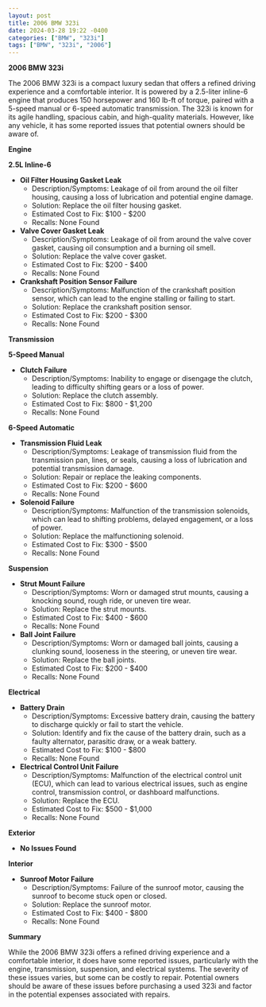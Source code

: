 ```yaml
---
layout: post
title: 2006 BMW 323i
date: 2024-03-28 19:22 -0400
categories: ["BMW", "323i"]
tags: ["BMW", "323i", "2006"]
---
```

**2006 BMW 323i**

The 2006 BMW 323i is a compact luxury sedan that offers a refined driving experience and a comfortable interior. It is powered by a 2.5-liter inline-6 engine that produces 150 horsepower and 160 lb-ft of torque, paired with a 5-speed manual or 6-speed automatic transmission. The 323i is known for its agile handling, spacious cabin, and high-quality materials. However, like any vehicle, it has some reported issues that potential owners should be aware of.

**Engine**

**2.5L Inline-6**

* **Oil Filter Housing Gasket Leak**
    * Description/Symptoms: Leakage of oil from around the oil filter housing, causing a loss of lubrication and potential engine damage.
    * Solution: Replace the oil filter housing gasket.
    * Estimated Cost to Fix: $100 - $200
    * Recalls: None Found
* **Valve Cover Gasket Leak**
    * Description/Symptoms: Leakage of oil from around the valve cover gasket, causing oil consumption and a burning oil smell.
    * Solution: Replace the valve cover gasket.
    * Estimated Cost to Fix: $200 - $400
    * Recalls: None Found
* **Crankshaft Position Sensor Failure**
    * Description/Symptoms: Malfunction of the crankshaft position sensor, which can lead to the engine stalling or failing to start.
    * Solution: Replace the crankshaft position sensor.
    * Estimated Cost to Fix: $200 - $300
    * Recalls: None Found

**Transmission**

**5-Speed Manual**

* **Clutch Failure**
    * Description/Symptoms: Inability to engage or disengage the clutch, leading to difficulty shifting gears or a loss of power.
    * Solution: Replace the clutch assembly.
    * Estimated Cost to Fix: $800 - $1,200
    * Recalls: None Found

**6-Speed Automatic**

* **Transmission Fluid Leak**
    * Description/Symptoms: Leakage of transmission fluid from the transmission pan, lines, or seals, causing a loss of lubrication and potential transmission damage.
    * Solution: Repair or replace the leaking components.
    * Estimated Cost to Fix: $200 - $600
    * Recalls: None Found
* **Solenoid Failure**
    * Description/Symptoms: Malfunction of the transmission solenoids, which can lead to shifting problems, delayed engagement, or a loss of power.
    * Solution: Replace the malfunctioning solenoid.
    * Estimated Cost to Fix: $300 - $500
    * Recalls: None Found

**Suspension**

* **Strut Mount Failure**
    * Description/Symptoms: Worn or damaged strut mounts, causing a knocking sound, rough ride, or uneven tire wear.
    * Solution: Replace the strut mounts.
    * Estimated Cost to Fix: $400 - $600
    * Recalls: None Found
* **Ball Joint Failure**
    * Description/Symptoms: Worn or damaged ball joints, causing a clunking sound, looseness in the steering, or uneven tire wear.
    * Solution: Replace the ball joints.
    * Estimated Cost to Fix: $200 - $400
    * Recalls: None Found

**Electrical**

* **Battery Drain**
    * Description/Symptoms: Excessive battery drain, causing the battery to discharge quickly or fail to start the vehicle.
    * Solution: Identify and fix the cause of the battery drain, such as a faulty alternator, parasitic draw, or a weak battery.
    * Estimated Cost to Fix: $100 - $800
    * Recalls: None Found
* **Electrical Control Unit Failure**
    * Description/Symptoms: Malfunction of the electrical control unit (ECU), which can lead to various electrical issues, such as engine control, transmission control, or dashboard malfunctions.
    * Solution: Replace the ECU.
    * Estimated Cost to Fix: $500 - $1,000
    * Recalls: None Found

**Exterior**

* **No Issues Found**

**Interior**

* **Sunroof Motor Failure**
    * Description/Symptoms: Failure of the sunroof motor, causing the sunroof to become stuck open or closed.
    * Solution: Replace the sunroof motor.
    * Estimated Cost to Fix: $400 - $800
    * Recalls: None Found

**Summary**

While the 2006 BMW 323i offers a refined driving experience and a comfortable interior, it does have some reported issues, particularly with the engine, transmission, suspension, and electrical systems. The severity of these issues varies, but some can be costly to repair. Potential owners should be aware of these issues before purchasing a used 323i and factor in the potential expenses associated with repairs.
